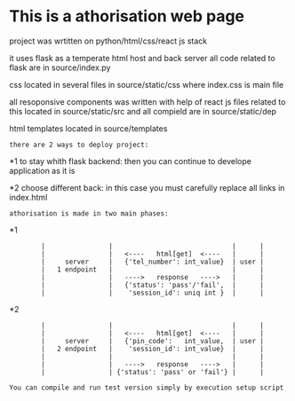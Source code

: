 # This is a athorisation web page

project was wrtitten on python/html/css/react js stack

it uses flask as a temperate html host and back server
all code related to flask are in source/index.py

css located in several files in source/static/css 
where index.css is main file

all resoponsive components was written with help of react js
files related to this located in source/static/src
and all compield are in source/static/dep

html templates located in source/templates


	there are 2 ways to deploy project:
*1 to stay whith flask backend:
	then you can continue to develope application as it is

*2 choose different back:
	in this case you must carefully replace all links in index.html
	
	
	
	athorisation is made in two main phases:
	
*1
```
		|                |                              |      |
		|                |   <----   html[get]  <----   |      |
		|     server     |   {'tel_number': int_value}  | user |
		|   1 endpoint   |                              |      |
		|                |   ---->   response   ---->   |      |
		|                |   {'status': 'pass'/'fail',  |      |
		|                |    'session_id': uniq int }  |      |
```
		
*2
```
		|                |                              |      |
		|                |   <----   html[get]  <----   |      |
		|     server     |   {'pin_code':   int_value,  | user |
		|   2 endpoint   |    'session_id': int_value}  |      |
		|                |                              |      |
		|                |   ---->   response   ---->   |      |
		|                | {'status': 'pass' or 'fail'} |      |
```
		

	You can compile and run test version simply by execution setup script
	
